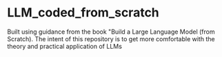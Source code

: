# LLM_coded_from_scratch
Built using guidance from the book "Build a Large Language Model (from Scratch).  The intent of this repository is to get more comfortable with the theory and practical application of LLMs
